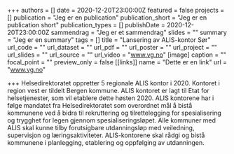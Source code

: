 +++
authors = []
date = 2020-12-20T23:00:00Z
featured = false
projects = []
publication = "Jeg er en publication"
publication_short = "Jeg er en publication short"
publication_types = []
publishDate = 2020-12-20T23:00:00Z
sammendrag = "Jeg er et sammendrag"
slides = ""
summary = "Jeg er en summary"
tags = []
title = "Lansering av ALIS-kontor Sør"
url_code = ""
url_dataset = ""
url_pdf = ""
url_poster = ""
url_project = ""
url_slides = ""
url_source = ""
url_video = "www.vg.no"
[image]
caption = ""
focal_point = ""
preview_only = false
[[links]]
name = "Dette er en link"
url = "www.vg.no"

+++
Helsedirektoratet oppretter 5 regionale ALIS kontor i 2020. Kontoret i region vest er tildelt Bergen kommune. ALIS kontoret er lagt til Etat for helsetjenester, som vil etablere dette høsten 2020. ALIS kontorene har i følge mandatet fra Helsedirektoratet som overordnet mål å bistå kommunene ved å bidra til rekruttering og tilrettelegging for spesialisering og trygghet for legen gjennom spesialiseringsløpet. Alle kommuner med ALIS skal kunne tilby forutsigbare utdanningsløp med veiledning, supervisjon og læringsaktiviteter. ALIS-kontorene skal rådgi og bistå kommunene i planlegging, etablering og oppfølging av utdanningen.
